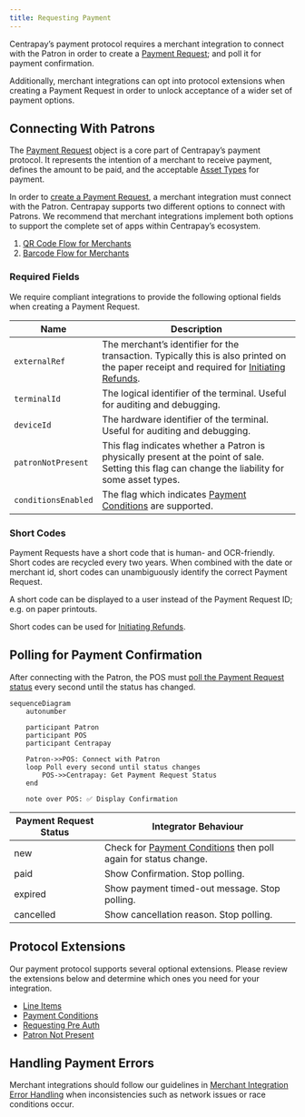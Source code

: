```yaml
---
title: Requesting Payment
---
```


Centrapay’s payment protocol requires a merchant integration to connect with the Patron in order to create a [Payment Request](https://docs.centrapay.com/api/payment-requests); and poll it for payment confirmation.

Additionally, merchant integrations can opt into protocol extensions when creating a Payment Request in order to unlock acceptance of a wider set of payment options.

## Connecting With Patrons

The [Payment Request](https://docs.centrapay.com/api/payment-requests) object is a core part of Centrapay’s payment protocol. It represents the intention of a merchant to receive payment, defines the amount to be paid, and the acceptable [Asset Types](https://docs.centrapay.com/api/asset-types) for payment.

In order to [create a Payment Request](https://docs.centrapay.com/api/payment-requests#create-a-payment-request), a merchant integration must connect with the Patron. Centrapay supports two different options to connect with Patrons. We recommend that merchant integrations implement both options to support the complete set of apps within Centrapay’s ecosystem.
1. [QR Code Flow for Merchants](/guides/merchant-integration-qr-code-flow)
2. [Barcode Flow for Merchants](/guides/merchant-integration-barcode-flow)

### Required Fields

We require compliant integrations to provide the following optional fields when creating a Payment Request.

|        Name         |                                                                              Description                                                                              |
| ------------------- | --------------------------------------------------------------------------------------------------------------------------------------------------------------------- |
| `externalRef`       | The merchant’s identifier for the transaction. Typically this is also printed on the paper receipt and required for [Initiating Refunds](/guides/initiating-refunds). |
| `terminalId`        | The logical identifier of the terminal. Useful for auditing and debugging.                                                                                            |
| `deviceId`          | The hardware identifier of the terminal. Useful for auditing and debugging.                                                                                           |
| `patronNotPresent`  | This flag indicates whether a Patron is physically present at the point of sale. Setting this flag can change the liability for some asset types.                     |
| `conditionsEnabled` | The flag which indicates [Payment Conditions](/guides/payment-conditions) are supported.                                                            |

### Short Codes
Payment Requests have a short code that is human- and OCR-friendly. Short codes are recycled every two years. When combined with the date or merchant id, short codes can unambiguously identify the correct Payment Request.

A short code can be displayed to a user instead of the Payment Request ID; e.g. on paper printouts.

Short codes can be used for [Initiating Refunds](/guides/initiating-refunds).

## Polling for Payment Confirmation

After connecting with the Patron, the POS must [poll the Payment Request status](https://docs.centrapay.com/api/payment-requests#get-a-payment-request) every second until the status has changed.

```mermaid
sequenceDiagram
	autonumber

	participant Patron
	participant POS
	participant Centrapay

	Patron->>POS: Connect with Patron
	loop Poll every second until status changes
		POS->>Centrapay: Get Payment Request Status
	end

	note over POS: ✅ Display Confirmation
```

| Payment Request Status |                                              Integrator Behaviour                                               |
| ---------------------- | --------------------------------------------------------------------------------------------------------------- |
| new                    | Check for [Payment Conditions](/guides/payment-conditions) then poll again for status change. |
| paid                   | Show Confirmation. Stop polling.                                                                                |
| expired                | Show payment timed-out message. Stop polling.                                                                   |
| cancelled              | Show cancellation reason. Stop polling.                                                                         |

## Protocol Extensions

Our payment protocol supports several optional extensions. Please review the extensions below and determine which ones you need for your integration.
- [Line Items](/guides/line-items)
- [Payment Conditions](/guides/payment-conditions)
- [Requesting Pre Auth](/guides/requesting-pre-auth)
- [Patron Not Present](/guides/patron-not-present)

## Handling Payment Errors

Merchant integrations should follow our guidelines in [Merchant Integration Error Handling](/guides/merchant-integration-error-handling) when inconsistencies such as network issues or race conditions occur.
